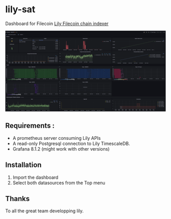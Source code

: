 # lily-sat
Dashboard for Filecoin [Lily Filecoin chain indexer](https://github.com/filecoin-project/lily)

![screenshot](./images/screenshots/screenshot01.png)

## Requirements :
  - A prometheus server consuming Lily APIs
  - A read-only Postgresql connection to Lily TimescaleDB.
  - Grafana 8.1.2 (might work with other versions)

## Installation
1. Import the dashboard 
2. Select both datasources from the Top menu

## Thanks
To all the great team developping lily. 
